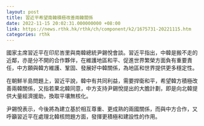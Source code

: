 ```yaml
---
layout: post
title: 習近平希望南韓積極改善兩韓關係
date: 2022-11-15 20:02:31.000000000 +08:00
link: https://news.rthk.hk/rthk/ch/component/k2/1675731-20221115.htm
categories: rthk
---
```


國家主席習近平在印尼峇里與南韓總統尹錫悅會談。習近平指出，中韓是搬不走的近鄰，亦是分不開的合作夥伴，在維護地區和平、促進世界繁榮方面負有重要責任，中方願與韓方維護、鞏固、發展好中韓關係，為地區和世界提供更多穩定性。

在朝鮮半島問題上，習近平說，韓中有共同利益，需要捍衛和平，希望韓方積極改善兩韓關係，又指若果北韓同意，中方支持尹錫悅提出的大膽計劃，即是向北韓提供大量經濟援助，換取平壤無核化。

尹錫悅表示，今後將為建立基於相互尊重、更成熟的兩國關係，而與中方合作，又呼籲習近平在處理北韓核問題方面，發揮更積極和建設性的作用。
